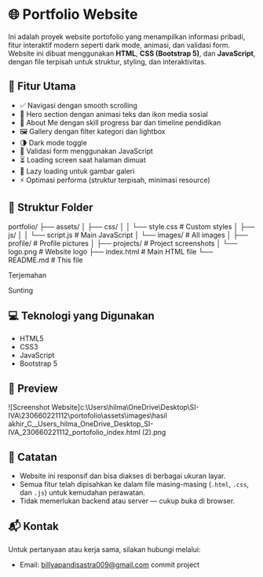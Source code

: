 # 🌐 Portfolio Website

Ini adalah proyek website portofolio yang menampilkan informasi pribadi, fitur interaktif modern seperti dark mode, animasi, dan validasi form. Website ini dibuat menggunakan **HTML**, **CSS (Bootstrap 5)**, dan **JavaScript**, dengan file terpisah untuk struktur, styling, dan interaktivitas.

## 🚀 Fitur Utama

- ✅ Navigasi dengan smooth scrolling
- 🎯 Hero section dengan animasi teks dan ikon media sosial
- 🙋 About Me dengan skill progress bar dan timeline pendidikan
- 🖼️ Gallery dengan filter kategori dan lightbox
- 🌗 Dark mode toggle
- 📨 Validasi form menggunakan JavaScript
- ⏳ Loading screen saat halaman dimuat
- 🐢 Lazy loading untuk gambar galeri
- ⚡ Optimasi performa (struktur terpisah, minimasi resource)

## 📂 Struktur Folder
portfolio/
├── assets/
│ ├── css/
│ │ └── style.css # Custom styles
│ ├── js/
│ │ └── script.js # Main JavaScript
│ └── images/ # All images
│ ├── profile/ # Profile pictures
│ ├── projects/ # Project screenshots
│ └── logo.png # Website logo
├── index.html # Main HTML file
└── README.md # This file

Terjemahan

Sunting

## 💻 Teknologi yang Digunakan

- HTML5
- CSS3
- JavaScript
- Bootstrap 5

## 📸 Preview

![Screenshot Website]c:\Users\hilma\OneDrive\Desktop\SI-IVA\230660221112\portofolio\assets\images\hasil akhir\_C__Users_hilma_OneDrive_Desktop_SI-IVA_230660221112_portofolio_index.html (2).png

## 📝 Catatan

- Website ini responsif dan bisa diakses di berbagai ukuran layar.
- Semua fitur telah dipisahkan ke dalam file masing-masing (`.html`, `.css`, dan `.js`) untuk kemudahan perawatan.
- Tidak memerlukan backend atau server — cukup buka di browser.

## 📬 Kontak

Untuk pertanyaan atau kerja sama, silakan hubungi melalui:
- Email: billyapandisastra009@gmail.com
commit project
